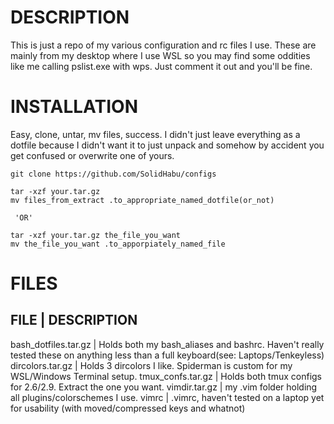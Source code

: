 # DESCRIPTION 
This is just a repo of my various configuration and rc files I use. These are mainly from my desktop where I use WSL so you may find some oddities like me calling pslist.exe with wps. Just comment it out and you'll be fine.

# INSTALLATION 
Easy, clone, untar, mv files, success. I didn't just leave everything as a dotfile because I didn't want it to just unpack and somehow by accident you get confused or overwrite one of yours.  
```
git clone https://github.com/SolidHabu/configs

tar -xzf your.tar.gz
mv files_from_extract .to_appropriate_named_dotfile(or_not)

 'OR'

tar -xzf your.tar.gz the_file_you_want
mv the_file_you_want .to_apporpiately_named_file
```

# FILES 
FILE | DESCRIPTION
-------------------
bash_dotfiles.tar.gz | Holds both my bash_aliases and bashrc. Haven't really tested these on anything less than a full keyboard(see: Laptops/Tenkeyless)
dircolors.tar.gz | Holds 3 dircolors I like. Spiderman is custom for my WSL/Windows Terminal setup.
tmux_confs.tar.gz | Holds both tmux configs for 2.6/2.9. Extract the one you want. 
vimdir.tar.gz | my .vim folder holding all plugins/colorschemes I use. 
vimrc | .vimrc, haven't tested on a laptop yet for usability (with moved/compressed keys and whatnot) 


